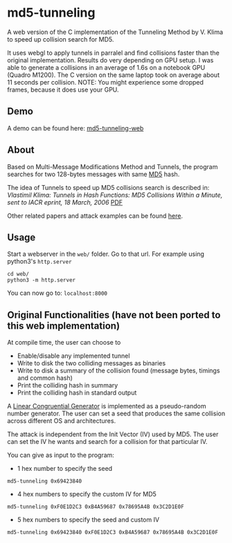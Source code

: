 # md5-tunneling
A web version of the C implementation of the Tunneling Method by V. Klima to speed up collision search for MD5.

It uses webgl to apply tunnels in parralel and find collisions faster than the original implementation.
Results do very depending on GPU setup. I was able to generate a collisions in an average of 1.6s on a notebook GPU (Quadro M1200).
The C version on the same laptop took on average about 11 seconds per collision.
NOTE: You might experience some dropped frames, because it does use your GPU.

## Demo
A demo can be found here:
[md5-tunneling-web](https://bramverb.github.io/md5-tunneling-web/)

## About
Based on Multi-Message Modifications Method and Tunnels, the program searches for two 128-bytes messages with same [MD5](https://en.wikipedia.org/wiki/MD5) hash.

The idea of Tunnels to speed up MD5 collisions search is described in: *Vlastimil Klima: Tunnels in Hash Functions: MD5 Collisions Within a Minute, sent to IACR eprint, 18 March, 2006* [PDF](http://eprint.iacr.org/2006/105.pdf)

Other related papers and attack examples can be found [here](http://cryptography.hyperlink.cz/MD5_collisions.html).

## Usage
Start a webserver in the `web/` folder.
Go to that url.
For example using python3's `http.server`

```
cd web/
python3 -m http.server
```

You can now go to: `localhost:8000`

## Original Functionalities (have not been ported to this web implementation)
At compile time, the user can choose to
* Enable/disable any implemented tunnel
* Write to disk the two colliding messages as binaries
* Write to disk a summary of the collision found (message bytes, timings and common hash)
* Print the colliding hash in summary
* Print the colliding hash in standard output

A [Linear Congruential Generator](https://en.wikipedia.org/wiki/Linear_congruential_generator) is implemented as a pseudo-random number generator. The user can set a seed that produces the same collision across different OS and architectures.

The attack is independent from the Init Vector (IV) used by MD5. The user can set the IV he wants and search for a collision for that particular IV.

You can give as input to the program:
* 1 hex number to specify the seed
```
md5-tunneling 0x69423840
```
* 4 hex numbers to specify the custom IV for MD5
```
md5-tunneling 0xF0E1D2C3 0xB4A59687 0x78695A4B 0x3C2D1E0F
```
* 5 hex numbers to specify the seed and custom IV
```
md5-tunneling 0x69423840 0xF0E1D2C3 0xB4A59687 0x78695A4B 0x3C2D1E0F
```
